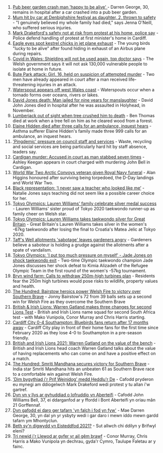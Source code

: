 1. [Pub beer garden crash man 'happy to be alive' ](https://www.bbc.co.uk/news/uk-wales-57983966) - Darren George, 30, remains in hospital after a car crashed into a pub beer garden.
2. [Mum hit by car at Denbighshire festival as daughter, 2, thrown to safety](https://www.bbc.co.uk/news/uk-wales-57979208) - "I genuinely believed my whole family had died," says Jenna O'Neill, who suffered serious injuries.
3. [Mark Drakeford's safety not at risk from protest at his home, police say](https://www.bbc.co.uk/news/uk-wales-politics-57983585) - Police defend handling of protest at first minister's home in Cardiff.
4. [Eagle eyes spot kestrel chicks in jet plane exhaust](https://www.bbc.co.uk/news/uk-wales-57992207) - The young birds "lucky to be alive" after found hiding in exhaust of an Airbus plane during repairs.
5. [Covid in Wales: Shielding will not be used again, top doctor says](https://www.bbc.co.uk/news/uk-wales-politics-57983581) - The Welsh government says it will not ask 130,000 vulnerable people to isolate at home in future.
6. [Bute Park attack: Girl, 16, held on suspicion of attempted murder](https://www.bbc.co.uk/news/uk-wales-57984253) - Two men have already appeared in court after a man received life-threatening injuries in an attack.
7. [Waterspout appears off west Wales coast](https://www.bbc.co.uk/news/uk-wales-57989175) - Waterspouts occur when a tornado forms over oceans, rivers or lakes.
8. [David Jones death: Man jailed for nine years for manslaughter](https://www.bbc.co.uk/news/uk-wales-57981505) - David John Jones died in hospital after he was assaulted in Holyhead, in November.
9. [Lumberjack out of sight when tree crushed him to death](https://www.bbc.co.uk/news/uk-wales-57984255) - Ben Thomas died at work when a tree fell on him as he cleared wood from a forest.
10. [Elaine Hidden died after three calls for an ambulance, inquest hears](https://www.bbc.co.uk/news/uk-wales-57980963) - Asthma sufferer Elaine Hidden's family made three 999 calls for an ambulance, an inquest hears.
11. ['Pingdemic' pressure on council staff and services](https://www.bbc.co.uk/news/uk-wales-57984250) - Waste, recycling and social services are being particularly hard hit by staff absence, leaders say.
12. [Cardigan murder: Accused in court as man stabbed seven times](https://www.bbc.co.uk/news/uk-wales-57989174) - Ashley Keegan appears in court charged with murdering John Bell in Cardigan.
13. [World War Two Arctic Convoys veteran given Royal Navy funeral](https://www.bbc.co.uk/news/uk-wales-57976879) - Alan Higgins honoured after surviving being torpedoed, the D-Day landings and World War Two.
14. [Black representation: ‘I never saw a teacher who looked like me’](https://www.bbc.co.uk/news/uk-wales-57983960) - Natalie Jones says teaching did not seem like a possible career choice for her.
15. [Tokyo Olympics: Lauren Williams' family celebrate silver medal success](https://www.bbc.co.uk/news/uk-wales-57978726) - Lauren Williams' sister proud of Tokyo 2020 taekwondo runner-up as family cheer on Welsh star.
16. [Tokyo Olympics: Lauren Williams takes taekwondo silver for Great Britain](https://www.bbc.co.uk/sport/av/olympics/57968953) - Great Britain's Lauren Williams takes silver in the women's -67kg taekwondo after losing the final to Croatia's Matea Jelic at Tokyo 2020.
17. [Taff's Well allotments 'sabotage' leaves gardeners angry](https://www.bbc.co.uk/news/uk-wales-57976880) - Gardeners believe a saboteur is holding a grudge against the allotments after a spate of vandalism.
18. [Tokyo Olympics: 'I put too much pressure on myself' - Jade Jones on shock taekwondo exit](https://www.bbc.co.uk/sport/av/olympics/57961788) - Two-time Olympic taekwondo champion Jade Jones discusses her shock defeat to Kimia Alizadeh of the Refugee Olympic Team in the first round of the women's -57kg tournament.
19. [Bryn wind farm: Calls to withdraw 250m-high turbines plan](https://www.bbc.co.uk/news/uk-wales-57944180) - Residents fear the 250m high turbines would pose risks to wildlife, property values and health.
20. [The Hundred: Bairstow heroics power Welsh Fire to victory over Southern Brave](https://www.bbc.co.uk/sport/cricket/57989497) - Jonny Bairstow's 72 from 39 balls sets up a second win for Welsh Fire as they overcome the Southern Brave
21. [British & Irish Lions: Warren Gatland makes three changes for second Lions Test](https://www.bbc.co.uk/sport/rugby-union/57983305) - British and Irish Lions name squad for second South Africa test - with Mako Vunipola, Conor Murray and Chris Harris starting.
22. [Cardiff City 0-4 Southampton: Bluebirds fans return after 17 months away](https://www.bbc.co.uk/sport/football/57992027) - Cardiff City play in front of their home fans for the first time since February 2020 as they lose 4-0 to Southampton in a pre-season friendly.
23. [British and Irish Lions 2021: Warren Gatland on the value of the bench](https://www.bbc.co.uk/sport/av/rugby-union/57989658) - British and Irish Lions head coach Warren Gatland talks about the value of having replacements who can come on and have a positive effect on a match.
24. [The Hundred: Smriti Mandhana secures victory for Southern Brave](https://www.bbc.co.uk/sport/cricket/57989496) - India star Smriti Mandhana hits an unbeaten 61 as Southern Brave race to a comfortable win against Welsh Fire.
25. ['Dim bygythiad i'r Prif Weinidog' medd Heddlu'r De](https://www.bbc.co.uk/newyddion/57991012) - Cafodd pryderon eu mynegi am ddiogelwch Mark Drakeford wedi protest y tu allan i'w gartref.
26. [Dyn yn y llys ar gyhuddiad o lofruddio yn Aberteifi](https://www.bbc.co.uk/newyddion/57982081) - Cafodd John Williams Bell, 37, ei ddarganfod ar y ffordd i Bont Aberteifi yn oriau mân 21 Gorffennaf.
27. [Dyn gafodd ei daro ger tafarn 'yn falch i fod yn fyw'](https://www.bbc.co.uk/newyddion/57991013) - Mae Darren George, 30, yn dal yn yr ysbyty wedi i gar daro i mewn iddo mewn gardd tafarn ym Mhontyclun.
28. [Beth sy'n digwydd yn Eisteddfod 2021?](https://www.bbc.co.uk/newyddion/57984353) - Sut allwch chi ddilyn y Brifwyl eleni?
29. [Tri newid i'r Llewod ar gyfer yr ail gêm brawf](https://www.bbc.co.uk/newyddion/57983152) - Conor Murray, Chris Harris a Mako Vunipola yn dechrau, gyda'r Cymro, Taulupe Faletau ar y fainc.
